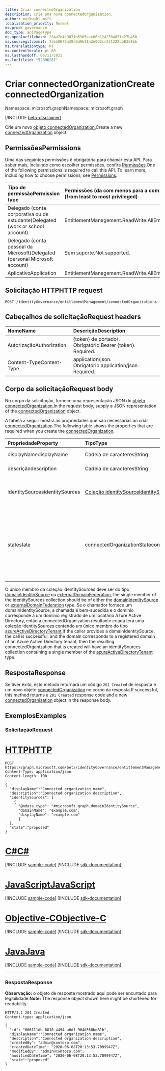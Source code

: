 ```yaml
---
title: Criar connectedOrganization
description: Crie uma nova connectedOrganization.
author: markwahl-msft
localization_priority: Normal
ms.prod: governance
doc_type: apiPageType
ms.openlocfilehash: 284a7e4c907fb5305eee06b124250467fc27b450
ms.sourcegitcommit: 7abb0672a38a6d9b11a2e0d2cc221222cb8358bb
ms.translationtype: MT
ms.contentlocale: pt-BR
ms.lasthandoff: 06/11/2021
ms.locfileid: "52896267"
---
```

# <a name="create-connectedorganization"></a><span data-ttu-id="af08b-103">Criar connectedOrganization</span><span class="sxs-lookup"><span data-stu-id="af08b-103">Create connectedOrganization</span></span>

<span data-ttu-id="af08b-104">Namespace: microsoft.graph</span><span class="sxs-lookup"><span data-stu-id="af08b-104">Namespace: microsoft.graph</span></span>

[!INCLUDE [beta-disclaimer](../../includes/beta-disclaimer.md)]

<span data-ttu-id="af08b-105">Crie um novo [objeto connectedOrganization.](../resources/connectedorganization.md)</span><span class="sxs-lookup"><span data-stu-id="af08b-105">Create a new [connectedOrganization](../resources/connectedorganization.md) object.</span></span>

## <a name="permissions"></a><span data-ttu-id="af08b-106">Permissões</span><span class="sxs-lookup"><span data-stu-id="af08b-106">Permissions</span></span>

<span data-ttu-id="af08b-p101">Uma das seguintes permissões é obrigatória para chamar esta API. Para saber mais, incluindo como escolher permissões, confira [Permissões](/graph/permissions-reference).</span><span class="sxs-lookup"><span data-stu-id="af08b-p101">One of the following permissions is required to call this API. To learn more, including how to choose permissions, see [Permissions](/graph/permissions-reference).</span></span>

|<span data-ttu-id="af08b-109">Tipo de permissão</span><span class="sxs-lookup"><span data-stu-id="af08b-109">Permission type</span></span>|<span data-ttu-id="af08b-110">Permissões (da com menos para a com mais privilégios)</span><span class="sxs-lookup"><span data-stu-id="af08b-110">Permissions (from least to most privileged)</span></span>|
|:---|:---|
| <span data-ttu-id="af08b-111">Delegado (conta corporativa ou de estudante)</span><span class="sxs-lookup"><span data-stu-id="af08b-111">Delegated (work or school account)</span></span>     | <span data-ttu-id="af08b-112">EntitlementManagement.ReadWrite.All</span><span class="sxs-lookup"><span data-stu-id="af08b-112">EntitlementManagement.ReadWrite.All</span></span> |
| <span data-ttu-id="af08b-113">Delegado (conta pessoal da Microsoft)</span><span class="sxs-lookup"><span data-stu-id="af08b-113">Delegated (personal Microsoft account)</span></span> | <span data-ttu-id="af08b-114">Sem suporte.</span><span class="sxs-lookup"><span data-stu-id="af08b-114">Not supported.</span></span> |
| <span data-ttu-id="af08b-115">Aplicativo</span><span class="sxs-lookup"><span data-stu-id="af08b-115">Application</span></span>                            | <span data-ttu-id="af08b-116">EntitlementManagement.ReadWrite.All</span><span class="sxs-lookup"><span data-stu-id="af08b-116">EntitlementManagement.ReadWrite.All</span></span> |

## <a name="http-request"></a><span data-ttu-id="af08b-117">Solicitação HTTP</span><span class="sxs-lookup"><span data-stu-id="af08b-117">HTTP request</span></span>

<!-- {
  "blockType": "ignored"
}
-->
```http
POST /identityGovernance/entitlementManagement/connectedOrganizations
```

## <a name="request-headers"></a><span data-ttu-id="af08b-118">Cabeçalhos de solicitação</span><span class="sxs-lookup"><span data-stu-id="af08b-118">Request headers</span></span>

|<span data-ttu-id="af08b-119">Nome</span><span class="sxs-lookup"><span data-stu-id="af08b-119">Name</span></span>|<span data-ttu-id="af08b-120">Descrição</span><span class="sxs-lookup"><span data-stu-id="af08b-120">Description</span></span>|
|:---|:---|
|<span data-ttu-id="af08b-121">Autorização</span><span class="sxs-lookup"><span data-stu-id="af08b-121">Authorization</span></span>|<span data-ttu-id="af08b-p102">{token} de portador. Obrigatório.</span><span class="sxs-lookup"><span data-stu-id="af08b-p102">Bearer {token}. Required.</span></span>|
|<span data-ttu-id="af08b-124">Content-Type</span><span class="sxs-lookup"><span data-stu-id="af08b-124">Content-Type</span></span>|<span data-ttu-id="af08b-p103">application/json. Obrigatório.</span><span class="sxs-lookup"><span data-stu-id="af08b-p103">application/json. Required.</span></span>|

## <a name="request-body"></a><span data-ttu-id="af08b-127">Corpo da solicitação</span><span class="sxs-lookup"><span data-stu-id="af08b-127">Request body</span></span>
<span data-ttu-id="af08b-128">No corpo da solicitação, fornece uma representação JSON do [objeto connectedOrganization.](../resources/connectedorganization.md)</span><span class="sxs-lookup"><span data-stu-id="af08b-128">In the request body, supply a JSON representation of the [connectedOrganization](../resources/connectedorganization.md) object.</span></span>

<span data-ttu-id="af08b-129">A tabela a seguir mostra as propriedades que são necessárias ao criar [connectedOrganization](../resources/connectedorganization.md).</span><span class="sxs-lookup"><span data-stu-id="af08b-129">The following table shows the properties that are required when you create the [connectedOrganization](../resources/connectedorganization.md).</span></span>

|<span data-ttu-id="af08b-130">Propriedade</span><span class="sxs-lookup"><span data-stu-id="af08b-130">Property</span></span>|<span data-ttu-id="af08b-131">Tipo</span><span class="sxs-lookup"><span data-stu-id="af08b-131">Type</span></span>|<span data-ttu-id="af08b-132">Descrição</span><span class="sxs-lookup"><span data-stu-id="af08b-132">Description</span></span>|
|:---|:---|:---|
|<span data-ttu-id="af08b-133">displayName</span><span class="sxs-lookup"><span data-stu-id="af08b-133">displayName</span></span>|<span data-ttu-id="af08b-134">Cadeia de caracteres</span><span class="sxs-lookup"><span data-stu-id="af08b-134">String</span></span>|<span data-ttu-id="af08b-135">O nome da organização conectada.</span><span class="sxs-lookup"><span data-stu-id="af08b-135">The connected organization name.</span></span> |
|<span data-ttu-id="af08b-136">descrição</span><span class="sxs-lookup"><span data-stu-id="af08b-136">description</span></span>|<span data-ttu-id="af08b-137">Cadeia de caracteres</span><span class="sxs-lookup"><span data-stu-id="af08b-137">String</span></span>|<span data-ttu-id="af08b-138">A descrição da organização conectada.</span><span class="sxs-lookup"><span data-stu-id="af08b-138">The connected organization description.</span></span>|
|<span data-ttu-id="af08b-139">identitySources</span><span class="sxs-lookup"><span data-stu-id="af08b-139">identitySources</span></span>|<span data-ttu-id="af08b-140">[Coleção identitySource](../resources/identitysource.md)</span><span class="sxs-lookup"><span data-stu-id="af08b-140">[identitySource](../resources/identitysource.md) collection</span></span>|<span data-ttu-id="af08b-141">Uma coleção com um elemento, a fonte de identidade inicial nesta organização conectada.</span><span class="sxs-lookup"><span data-stu-id="af08b-141">A collection with one element, the initial identity source in this connected organization.</span></span>|
|<span data-ttu-id="af08b-142">state</span><span class="sxs-lookup"><span data-stu-id="af08b-142">state</span></span>|<span data-ttu-id="af08b-143">connectedOrganizationState</span><span class="sxs-lookup"><span data-stu-id="af08b-143">connectedOrganizationState</span></span>|<span data-ttu-id="af08b-144">O estado de uma organização conectada define se as políticas de atribuição com o tipo de escopo do solicitante `AllConfiguredConnectedOrganizationSubjects` são aplicáveis ou não.</span><span class="sxs-lookup"><span data-stu-id="af08b-144">The state of a connected organization defines whether assignment policies with requestor scope type `AllConfiguredConnectedOrganizationSubjects` are applicable or not.</span></span> <span data-ttu-id="af08b-145">Os valores possíveis são: `configured` e `proposed`.</span><span class="sxs-lookup"><span data-stu-id="af08b-145">Possible values are: `configured`, `proposed`.</span></span>|

<span data-ttu-id="af08b-146">O único membro da coleção identitySources deve ser do tipo [domainIdentitySource](../resources/domainidentitysource.md) ou [externalDomainFederation.](../resources/externaldomainfederation.md)</span><span class="sxs-lookup"><span data-stu-id="af08b-146">The single member of the identitySources collection should be of either the [domainIdentitySource](../resources/domainidentitysource.md) or [externalDomainFederation](../resources/externaldomainfederation.md) type.</span></span>  <span data-ttu-id="af08b-147">Se o chamador fornece um domainIdentitySource, a chamada é bem-sucedida e o domínio corresponde a um domínio registrado de um locatário Azure Active Directory, então a connectedOrganization resultante criada terá uma coleção identitySources contendo um único membro do tipo [azureActiveDirectoryTenant.](../resources/azureactivedirectorytenant.md)</span><span class="sxs-lookup"><span data-stu-id="af08b-147">If the caller provides a domainIdentitySource, the call is successful, and the domain corresponds to a registered domain of an Azure Active Directory tenant, then the resulting connectedOrganization that is created will have an identitySources collection containing a single member of the [azureActiveDirectoryTenant](../resources/azureactivedirectorytenant.md) type.</span></span>

## <a name="response"></a><span data-ttu-id="af08b-148">Resposta</span><span class="sxs-lookup"><span data-stu-id="af08b-148">Response</span></span>

<span data-ttu-id="af08b-149">Se tiver êxito, este método retornará um código `201 Created` de resposta e um novo objeto [connectedOrganization](../resources/connectedorganization.md) no corpo da resposta.</span><span class="sxs-lookup"><span data-stu-id="af08b-149">If successful, this method returns a `201 Created` response code and a new [connectedOrganization](../resources/connectedorganization.md) object in the response body.</span></span>

## <a name="examples"></a><span data-ttu-id="af08b-150">Exemplos</span><span class="sxs-lookup"><span data-stu-id="af08b-150">Examples</span></span>

### <a name="request"></a><span data-ttu-id="af08b-151">Solicitação</span><span class="sxs-lookup"><span data-stu-id="af08b-151">Request</span></span>

# <a name="http"></a>[<span data-ttu-id="af08b-152">HTTP</span><span class="sxs-lookup"><span data-stu-id="af08b-152">HTTP</span></span>](#tab/http)
<!-- {
  "blockType": "request",
  "name": "create_connectedorganization_from_connectedorganizations"
}
-->
``` http
POST https://graph.microsoft.com/beta/identityGovernance/entitlementManagement/connectedOrganizations/
Content-Type: application/json
Content-length: 100

{
  "displayName":"Connected organization name",
  "description":"Connected organization description",
  "identitySources": [
    {
      "@odata.type": "#microsoft.graph.domainIdentitySource",
      "domainName": "example.com",
      "displayName": "example.com"
      }
  ],
  "state":"proposed"
}
```
# <a name="c"></a>[<span data-ttu-id="af08b-153">C#</span><span class="sxs-lookup"><span data-stu-id="af08b-153">C#</span></span>](#tab/csharp)
[!INCLUDE [sample-code](../includes/snippets/csharp/create-connectedorganization-from-connectedorganizations-csharp-snippets.md)]
[!INCLUDE [sdk-documentation](../includes/snippets/snippets-sdk-documentation-link.md)]

# <a name="javascript"></a>[<span data-ttu-id="af08b-154">JavaScript</span><span class="sxs-lookup"><span data-stu-id="af08b-154">JavaScript</span></span>](#tab/javascript)
[!INCLUDE [sample-code](../includes/snippets/javascript/create-connectedorganization-from-connectedorganizations-javascript-snippets.md)]
[!INCLUDE [sdk-documentation](../includes/snippets/snippets-sdk-documentation-link.md)]

# <a name="objective-c"></a>[<span data-ttu-id="af08b-155">Objective-C</span><span class="sxs-lookup"><span data-stu-id="af08b-155">Objective-C</span></span>](#tab/objc)
[!INCLUDE [sample-code](../includes/snippets/objc/create-connectedorganization-from-connectedorganizations-objc-snippets.md)]
[!INCLUDE [sdk-documentation](../includes/snippets/snippets-sdk-documentation-link.md)]

# <a name="java"></a>[<span data-ttu-id="af08b-156">Java</span><span class="sxs-lookup"><span data-stu-id="af08b-156">Java</span></span>](#tab/java)
[!INCLUDE [sample-code](../includes/snippets/java/create-connectedorganization-from-connectedorganizations-java-snippets.md)]
[!INCLUDE [sdk-documentation](../includes/snippets/snippets-sdk-documentation-link.md)]

---


### <a name="response"></a><span data-ttu-id="af08b-157">Resposta</span><span class="sxs-lookup"><span data-stu-id="af08b-157">Response</span></span>
<span data-ttu-id="af08b-158">**Observação:** o objeto de resposta mostrado aqui pode ser encurtado para legibilidade.</span><span class="sxs-lookup"><span data-stu-id="af08b-158">**Note:** The response object shown here might be shortened for readability.</span></span>
<!-- {
  "blockType": "response",
  "truncated": true,
  "@odata.type": "microsoft.graph.connectedOrganization"
}
-->
``` http
HTTP/1.1 201 Created
Content-type: application/json

{
  "id": "006111db-0810-4494-a6df-904d368bd81b",
  "displayName":"Connected organization name",
  "description":"Connected organization description",
  "createdBy": "admin@contoso.com",
  "createdDateTime": "2020-06-08T20:13:53.7099947Z",
  "modifiedBy": "admin@contoso.com",
  "modifiedDateTime": "2020-06-08T20:13:53.7099947Z",
  "state":"proposed"
}
```

<!-- uuid: 16cd6b66-4b1a-43a1-adaf-3a886856ed98
2019-02-04 14:57:30 UTC -->
<!-- {
  "type": "#page.annotation",
  "description": "Create connectedOrganization",
  "keywords": "",
  "section": "documentation",
  "tocPath": ""
}-->


